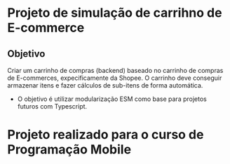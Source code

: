 <h1>Projeto de simulação de carrihno de E-commerce</h1>

## Objetivo
Criar um carrinho de compras (backend) baseado no carrinho de compras de E-commerces, expecificamente da Shopee. O carrinho deve conseguir armazenar itens e fazer cálculos de sub-itens de forma automática.
- O objetivo é utilizar modularização ESM como base para projetos futuros com Typescript.

# Projeto realizado para o curso de Programação Mobile